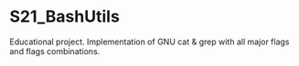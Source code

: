 # S21_BashUtils
Educational project. Implementation of GNU cat &amp; grep with all major flags and flags combinations.
